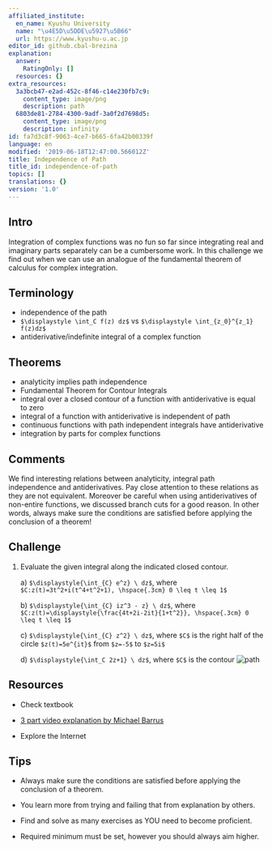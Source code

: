 ```yaml
---
affiliated_institute:
  en_name: Kyushu University
  name: "\u4E5D\u5DDE\u5927\u5B66"
  url: https://www.kyushu-u.ac.jp
editor_id: github.cbal-brezina
explanation:
  answer:
    RatingOnly: []
  resources: {}
extra_resources:
  3a3bcb47-e2ad-452c-8f46-c14e230fb7c9:
    content_type: image/png
    description: path
  6803de81-2784-4300-9adf-3a0f2d7698d5:
    content_type: image/png
    description: infinity
id: fa7d3c8f-9063-4ce7-b665-6fa42b00339f
language: en
modified: '2019-06-18T12:47:00.566012Z'
title: Independence of Path
title_id: independence-of-path
topics: []
translations: {}
version: '1.0'
---
```


## Intro

Integration of complex functions was no fun so far since integrating real and imaginary parts separately can be a cumbersome work. In this challenge we find out when we can use an analogue of the fundamental theorem of calculus for complex integration.



## Terminology

- independence of the path
- `$\displaystyle \int_C f(z) dz$` vs `$\displaystyle \int_{z_0}^{z_1} f(z)dz$`
- antiderivative/indefinite integral of a complex function




## Theorems

- analyticity implies path independence
- Fundamental Theorem for Contour Integrals
- integral over a closed contour of a function with antiderivative is equal to zero
- integral of a function with antiderivative is independent of path
- continuous functions with path independent integrals have antiderivative
- integration by parts for complex functions





## Comments

We find interesting relations between analyticity, integral path independence and antiderivatives. Pay close attention to these relations as they are not equivalent. Moreover be careful when  using antiderivatives of non-entire functions, we discussed branch cuts for a good reason. In other words, always make sure the conditions are satisfied before applying the conclusion of a theorem!   


## Challenge

1. Evaluate the given integral along the indicated closed contour.

   a)  `$\displaystyle{\int_{C} e^z} \ dz$`, where `$C:z(t)=3t^2+i(t^4+t^2+1), \hspace{.3cm} 0 \leq t \leq 1$`
   
   b) `$\displaystyle{\int_{C} iz^3 - z} \ dz$`, where `$C:z(t)=\displaystyle{\frac{4t+2i-2it}{1+t^2}}, \hspace{.3cm} 0 \leq t \leq 1$`
   
   c) `$\displaystyle{\int_{C} z^2} \ dz$`, where `$C$` is the right half of the circle `$z(t)=5e^{it}$` from `$z=-5$` to `$z=5i$`
   
   d) `$\displaystyle{\int_C 2z+1} \ dz$`, where `$C$` is the contour ![path](/api/v0/teachers/github.cbal-brezina/resources/public/3a3bcb47-e2ad-452c-8f46-c14e230fb7c9.png/3a3bcb47-e2ad-452c-8f46-c14e230fb7c9.png)
   
   

## Resources

- Check textbook

- [3 part video explanation by Michael Barrus](https://youtu.be/Ux4Y8vSQwVg )

- Explore the Internet

## Tips

- Always make sure the conditions are satisfied before applying the conclusion of a theorem.

- You learn more from trying and failing that from  explanation by others.

- Find and solve as many exercises as YOU need to become proficient.

- Required minimum must be set, however you should always aim higher.

